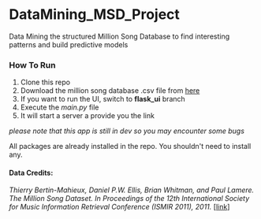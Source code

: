 # DataMining_MSD_Project
Data Mining the structured Million Song Database to find interesting patterns and build predictive models

### How To Run
1. Clone this repo
2. Download the million song database .csv file from [here](https://1drv.ms/u/s!AiDMfUR-ihQ-jLNTWnnC0MjwmbEn9w?e=jRZXeP)
3. If you want to run the UI, switch to **flask_ui** branch
4. Execute the *main.py* file
5. It will start a server a provide you the link


*please note that this app is still in dev so you may encounter some bugs*

All packages are already installed in the repo. 
You shouldn't need to install any.


#### Data Credits:
*Thierry Bertin-Mahieux, Daniel P.W. Ellis, Brian Whitman, and Paul Lamere. 
The Million Song Dataset. In Proceedings of the 12th International Society
for Music Information Retrieval Conference (ISMIR 2011), 2011.* [[link](http://www.columbia.edu/~tb2332/Papers/ismir11.pdf)]
